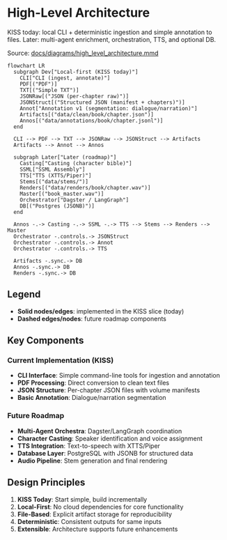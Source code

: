 # High-Level Architecture

KISS today: local CLI + deterministic ingestion and simple annotation to files. Later: multi-agent enrichment, orchestration, TTS, and optional DB.

Source: [docs/diagrams/high_level_architecture.mmd](../04-diagrams/architecture/high_level_architecture.mmd)

```mermaid
flowchart LR
  subgraph Dev["Local-first (KISS today)"]
    CLI["CLI (ingest, annotate)"]
    PDF[("PDF")]
    TXT[("Simple TXT")]
    JSONRaw[("JSON (per-chapter raw)")]
    JSONStruct[("Structured JSON (manifest + chapters)")]
    Annot["Annotation v1 (segmentation: dialogue/narration)"]
    Artifacts[("data/clean/book/chapter.json")]
    Annos[("data/annotations/book/chapter.jsonl")]
  end

  CLI --> PDF --> TXT --> JSONRaw --> JSONStruct --> Artifacts
  Artifacts --> Annot --> Annos

  subgraph Later["Later (roadmap)"]
    Casting["Casting (character bible)"]
    SSML["SSML Assembly"]
    TTS["TTS (XTTS/Piper)"]
    Stems[("data/stems/")]
    Renders[("data/renders/book/chapter.wav")]
    Master[("book_master.wav")]
    Orchestrator["Dagster / LangGraph"]
    DB[("Postgres (JSONB)")]
  end

  Annos -.-> Casting -.-> SSML -.-> TTS --> Stems --> Renders --> Master
  Orchestrator -.controls.-> JSONStruct
  Orchestrator -.controls.-> Annot
  Orchestrator -.controls.-> TTS

  Artifacts -.sync.-> DB
  Annos -.sync.-> DB
  Renders -.sync.-> DB
```

## Legend

- **Solid nodes/edges**: implemented in the KISS slice (today)
- **Dashed edges/nodes**: future roadmap components

## Key Components

### Current Implementation (KISS)

- **CLI Interface**: Simple command-line tools for ingestion and annotation
- **PDF Processing**: Direct conversion to clean text files
- **JSON Structure**: Per-chapter JSON files with volume manifests
- **Basic Annotation**: Dialogue/narration segmentation

### Future Roadmap

- **Multi-Agent Orchestra**: Dagster/LangGraph coordination
- **Character Casting**: Speaker identification and voice assignment
- **TTS Integration**: Text-to-speech with XTTS/Piper
- **Database Layer**: PostgreSQL with JSONB for structured data
- **Audio Pipeline**: Stem generation and final rendering

## Design Principles

1. **KISS Today**: Start simple, build incrementally
2. **Local-First**: No cloud dependencies for core functionality
3. **File-Based**: Explicit artifact storage for reproducibility
4. **Deterministic**: Consistent outputs for same inputs
5. **Extensible**: Architecture supports future enhancements
